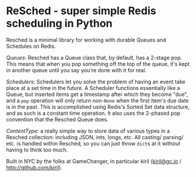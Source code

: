 # ReSched - super simple Redis scheduling in Python

Resched is a minimal library for working with durable Queues and Schedules on Redis.

*Queues*: Resched has a Queue class that, by default, has a 2-stage pop.
This means that when you pop something off the top of the queue, it's kept
in another queue until you say you're done with it for real.

*Schedulers*: Schedulers let you solve the problem of having an event take
place at a set time in the future.  A Scheduler functions essentially like
a Queue, but inserted items get a timestamp after which they become "due",
and a `pop` operation will only return non-`None` when the first item's
due date is in the past.  This is accomplished using Redis's Sorted Set
data structure, and as such is a constant time operation.  It also uses
the 2-phased pop convention that the Resched Queue does.

*ContentType*: a really simple way to store data of various types in a
Resched collection: including JSON, ints, longs, etc.  All casting/
parsing/ etc. is handled within Resched, so you can just throw `dict`s at it
without having to think too much.

Built in NYC by the folks at GameChanger, in particular kiril (kiril@gc.io / http://github.com/kiril).
